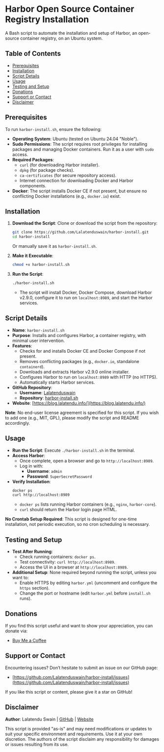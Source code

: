 # Harbor Open Source Container Registry Installation

A Bash script to automate the installation and setup of Harbor, an open-source container registry, on an Ubuntu system.

## Table of Contents
- [Prerequisites](#prerequisites)
- [Installation](#installation)
- [Script Details](#script-details)
- [Usage](#usage)
- [Testing and Setup](#testing-and-setup)
- [Donations](#donations)
- [Support or Contact](#support-or-contact)
- [Disclaimer](#disclaimer)

## Prerequisites
To run `harbor-install.sh`, ensure the following:
- **Operating System**: Ubuntu (tested on Ubuntu 24.04 "Noble").
- **Sudo Permissions**: The script requires root privileges for installing packages and managing Docker containers. Run it as a user with `sudo` access.
- **Required Packages**: 
  - `curl` (for downloading Harbor installer).
  - `dpkg` (for package checks).
  - `ca-certificates` (for secure repository access).
  - Internet connection for downloading Docker and Harbor components.
- **Docker**: The script installs Docker CE if not present, but ensure no conflicting Docker installations (e.g., `docker.io`) exist.

## Installation
1. **Download the Script**:
   Clone or download the script from the repository:
   ```bash
   git clone https://github.com/Lalatenduswain/harbor-install.git
   cd harbor-install
   ```
   Or manually save it as `harbor-install.sh`.

2. **Make it Executable**:
   ```bash
   chmod +x harbor-install.sh
   ```

3. **Run the Script**:
   ```bash
   ./harbor-install.sh
   ```
   - The script will install Docker, Docker Compose, download Harbor v2.9.0, configure it to run on `localhost:8989`, and start the Harbor services.

## Script Details
- **Name**: `harbor-install.sh`
- **Purpose**: Installs and configures Harbor, a container registry, with minimal user intervention.
- **Features**:
  - Checks for and installs Docker CE and Docker Compose if not present.
  - Removes conflicting packages (e.g., `docker.io`, standalone `containerd`).
  - Downloads and extracts Harbor v2.9.0 online installer.
  - Configures Harbor to run on `localhost:8989` with HTTP (no HTTPS).
  - Automatically starts Harbor services.
- **GitHub Repository**:
  - **Username**: [Lalatenduswain](https://github.com/Lalatenduswain/)
  - **Repository**: [harbor-install.sh](https://github.com/Lalatenduswain/harbor-install)
- **Website**: [https://blog.lalatendu.info/](https://blog.lalatendu.info/)

**Note**: No end-user license agreement is specified for this script. If you wish to add one (e.g., MIT, GPL), please modify the script and README accordingly.

## Usage
- **Run the Script**: Execute `./harbor-install.sh` in the terminal.
- **Access Harbor**:
  - Once complete, open a browser and go to `http://localhost:8989`.
  - Log in with:
    - **Username**: `admin`
    - **Password**: `SuperSecretPassword`
- **Verify Installation**:
  ```bash
  docker ps
  curl http://localhost:8989
  ```
  - `docker ps` lists running Harbor containers (e.g., `nginx`, `harbor-core`).
  - `curl` should return the Harbor login page HTML.

**No Crontab Setup Required**: This script is designed for one-time installation, not periodic execution, so no cron scheduling is necessary.

## Testing and Setup
- **Test After Running**:
  - Check running containers: `docker ps`.
  - Test connectivity: `curl http://localhost:8989`.
  - Access the UI in a browser at `http://localhost:8989`.
- **Additional Setup**: None required beyond running the script, unless you want to:
  - Enable HTTPS by editing `harbor.yml` (uncomment and configure the `https` section).
  - Change the port or hostname (edit `harbor.yml` before `install.sh` runs).

## Donations
If you find this script useful and want to show your appreciation, you can donate via:
- [Buy Me a Coffee](https://www.buymeacoffee.com/lalatendu.swain)

## Support or Contact
Encountering issues? Don’t hesitate to submit an issue on our GitHub page:
- [https://github.com/Lalatenduswain/harbor-install/issues](https://github.com/Lalatenduswain/harbor-install/issues)

If you like this script or content, please give it a star on GitHub!

## Disclaimer
**Author**: Lalatendu Swain | [GitHub](https://github.com/Lalatenduswain/) | [Website](https://blog.lalatendu.info/)

This script is provided "as-is" and may need modifications or updates to suit your specific environment and requirements. Use it at your own discretion. The authors of the script disclaim any responsibility for damages or issues resulting from its use.

